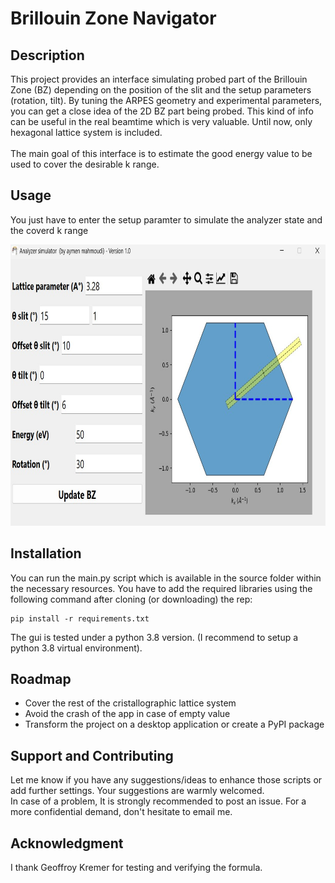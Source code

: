 # Brillouin Zone Navigator


## Description
This project provides an interface simulating probed part of the Brillouin Zone (BZ) depending on the position of the slit and the setup parameters (rotation, tilt). By tuning the ARPES geometry and experimental parameters, you can get a close idea of the 2D BZ part being probed. This kind of info can be useful in the real beamtime which is very valuable. Until now, only hexagonal lattice system is included.
<br>  
The main goal of this interface is to estimate the good energy value to be used to cover the desirable k range.

## Usage
You just have to enter the setup paramter to simulate the analyzer state and the coverd k range

<img src="screenshot_app.png"
     alt="gui" width="600" height="450"
      style="float: center"/>


## Installation
You can run the main.py script which is available in the source folder within the necessary resources. You have to add the required libraries using the following command after cloning (or downloading) the rep:
```console
pip install -r requirements.txt
```
The gui is tested under a python 3.8 version. (I recommend to setup a python 3.8 virtual environment).

## Roadmap
 <ul>
  <li>Cover the rest of the cristallographic lattice system</li>
  <li>Avoid the crash of the app in case of empty value</li>
  <li>Transform the project on a desktop application or create a PyPI package</li>
</ul> 

## Support and Contributing
Let me know if you have any suggestions/ideas to enhance those scripts or add further settings. Your suggestions are warmly welcomed.
<br>
In case of a problem, It is strongly recommended to post an issue. For a more confidential demand, don't hesitate to email me.

## Acknowledgment
I thank Geoffroy Kremer for testing and verifying the formula.  




